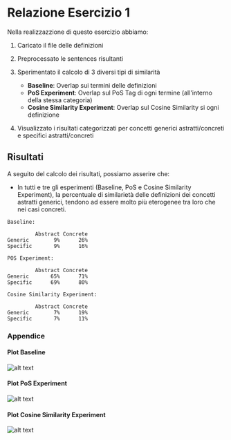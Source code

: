 # Relazione Esercizio 1

Nella realizzazzione di questo esercizio abbiamo:

1. Caricato il file delle definizioni

2. Preprocessato le sentences risultanti

3. Sperimentato il calcolo di 3 diversi tipi di similarità
	- **Baseline**: Overlap sui termini delle definizioni
	- **PoS Experiment**: Overlap sul PoS Tag di ogni termine (all'interno della stessa categoria)
	- **Cosine Similarity Experiment**: Overlap sul Cosine Similarity si ogni definizione

4. Visualizzato i risultati categorizzati per concetti generici astratti/concreti e specifici astratti/concreti

## Risultati

A seguito del calcolo dei risultati, possiamo asserire che:

- In tutti e tre gli esperimenti (Baseline, PoS e Cosine Similarity Experiment), la percentuale di similarietà delle definizioni dei concetti astratti generici, tendono ad essere molto più eterogenee tra loro che nei casi concreti.

```shell script
Baseline:

         Abstract Concrete
Generic        9%      26%
Specific       9%      16%

POS Experiment:

         Abstract Concrete
Generic       65%      71%
Specific      69%      80%

Cosine Similarity Experiment:

         Abstract Concrete
Generic        7%      19%
Specific       7%      11%
```

### Appendice

#### Plot Baseline
![alt text](./images/srwo_metrics.png)

#### Plot PoS Experiment
![alt text](./images/srwo_metrics.png)

#### Plot Cosine Similarity Experiment
![alt text](./images/srwo_metrics.png)

